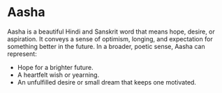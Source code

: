 # Aasha

Aasha is a beautiful Hindi and Sanskrit word that means hope, desire, or aspiration. It conveys a sense of optimism, longing, and expectation for something better in the future. In a broader, poetic sense, Aasha can represent:

- Hope for a brighter future.
- A heartfelt wish or yearning.
- An unfulfilled desire or small dream that keeps one motivated.
